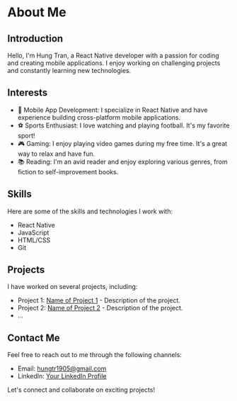 
<!---
hungpk2191/hungpk2191 is a ✨ special ✨ repository because its `README.md` (this file) appears on your GitHub profile.
You can click the Preview link to take a look at your changes.
--->
# About Me

## Introduction

Hello, I'm Hung Tran, a React Native developer with a passion for coding and creating mobile applications. I enjoy working on challenging projects and constantly learning new technologies.

## Interests

- 📱 Mobile App Development: I specialize in React Native and have experience building cross-platform mobile applications.
- ⚽️ Sports Enthusiast: I love watching and playing football. It's my favorite sport!
- 🎮 Gaming: I enjoy playing video games during my free time. It's a great way to relax and have fun.
- 📚 Reading: I'm an avid reader and enjoy exploring various genres, from fiction to self-improvement books.

## Skills

Here are some of the skills and technologies I work with:

- React Native
- JavaScript
- HTML/CSS
- Git

## Projects

I have worked on several projects, including:

- Project 1: [Name of Project 1](link-to-project-1) - Description of the project.
- Project 2: [Name of Project 2](link-to-project-2) - Description of the project.
- ...

## Contact Me

Feel free to reach out to me through the following channels:

- Email: hungtr1905@gmail.com
- LinkedIn: [Your LinkedIn Profile](link-to-your-linkedin-profile)

Let's connect and collaborate on exciting projects!

